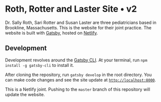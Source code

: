 # Roth, Rotter and Laster Site • v2

Dr. Sally Roth, Sari Rotter and Susan Laster are three pediatricians based in Brookline, Massachusetts. This is the website for their joint practice. The website is built with [Gatsby](https://www.gatsbyjs.org), hosted on [Netlify](https://www.netlify.com).

## Development

Development revolves around the [Gatsby CLI](https://www.npmjs.com/package/gatsby-cli "Gatsby CLI"). At your terminal, run  `npm install -g gatsby-cli` to install it.

After cloning the repository, run `gatsby develop` in the root directory. You can make code changes and see the site update at [`http://localhost:8000`](http://localhost:8000).

This is a Netlify joint. Pushing to the `master` branch of this repository will update the website.
